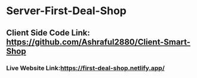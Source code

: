 # Server-First-Deal-Shop

## Client Side Code Link: https://github.com/Ashraful2880/Client-Smart-Shop
### Live Website Link:https://first-deal-shop.netlify.app/
